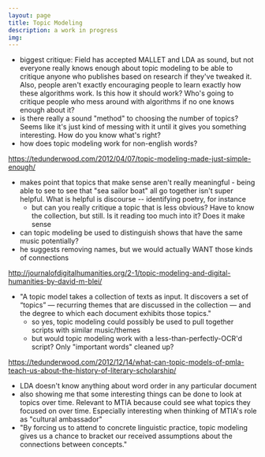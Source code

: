 ```yaml
---
layout: page
title: Topic Modeling
description: a work in progress
img:
---
```

- biggest critique: Field has accepted MALLET and LDA as sound, but not everyone really knows enough about topic modeling to be able to critique anyone who publishes based on research if they've tweaked it. Also, people aren't exactly encouraging people to learn exactly how these algorithms work. Is this how it should work? Who's going to critique people who mess around with algorithms if no one knows enough about it?
- is there really a sound "method" to choosing the number of topics? Seems like it's just kind of messing with it until it gives you something interesting. How do you know what's right?
- how does topic modeling work for non-english words?

https://tedunderwood.com/2012/04/07/topic-modeling-made-just-simple-enough/
- makes point that topics that make sense aren't really meaningful - being able to see to see that "sea sailor boat" all go together isn't super helpful. What is helpful is discourse -- identifying poetry, for instance
  - but can you really critique a topic that is less obvious? Have to know the collection, but still. Is it reading too much into it? Does it make sense
- can topic modeling be used to distinguish shows that have the same music potentially?
- he suggests removing names, but we would actually WANT those kinds of connections

http://journalofdigitalhumanities.org/2-1/topic-modeling-and-digital-humanities-by-david-m-blei/
- "A topic model takes a collection of texts as input. It discovers a set of “topics” — recurring themes that are discussed in the collection — and the degree to which each document exhibits those topics."
  - so yes, topic modeling could possibly be used to pull together scripts with similar music/themes
  - but would topic modeling work with a less-than-perfectly-OCR'd script? Only "important words" cleaned up?

https://tedunderwood.com/2012/12/14/what-can-topic-models-of-pmla-teach-us-about-the-history-of-literary-scholarship/
- LDA doesn't know anything about word order in any particular document
- also showing me that some interesting things can be done to look at topics over time. Relevant to MTIA because could see what topics they focused on over time. Especially interesting when thinking of MTIA's role as "cultural ambassador"
- "By forcing us to attend to concrete linguistic practice, topic modeling gives us a chance to bracket our received assumptions about the connections between concepts."
